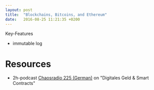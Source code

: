 ```yaml
---
layout: post
title:  "Blockchains, Bitcoins, and Ethereum"
date:   2016-08-25 11:21:35 +0200
---
```


Key-Features
- immutable log

# Resources

- 2h-podcast [Chaosradio 225
  (German)](http://chaosradio.ccc.de/cr225.html) on "Digitales Geld &
  Smart Contracts"

